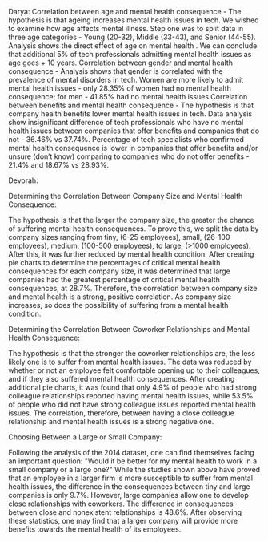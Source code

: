 Darya: 
Correlation between age and mental health consequence - The hypothesis is that ageing increases mental health issues in tech.   We wished to examine how age affects mental illness. Step one was to split data in three age categories - Young (20-32), Middle (33-43), and Senior (44-55). Analysis shows the direct effect of age on mental health . We can conclude that additional 5% of tech professionals admitting mental health issues as age goes + 10 years. 
Correlation between gender and mental health consequence - Analysis shows that gender is correlated with the prevalence of mental disorders in tech. Women are more likely to admit mental health issues - only 28.35% of women had no mental health consequence; for men - 41.85% had no mental health issues
Correlation between benefits and mental health consequence - The hypothesis is that company health benefits lower mental health issues in tech. Data analysis show insignificant difference of tech professionals who have no mental health issues between companies that offer benefits and companies that do not - 36.46% vs 37.74%. Percentage of tech specialists who confirmed mental health consequence is lower in companies that offer benefits and/or unsure (don’t know) comparing to companies who do not offer benefits - 21.4% and 18.67% vs 28.93%.

Devorah: 

Determining the Correlation Between Company Size and Mental Health Consequence: 

The hypothesis is that the larger the company size, the greater the chance of suffering mental health consequences. To prove this, we split the data by company sizes ranging from tiny, (6-25 employees), small, (26-100 employees), medium, (100-500 employees), to large, (>1000 employees). After this, it was further reduced by mental health condition. After creating pie charts to determine the percentages of critical mental health consequences for each company size, it was determined that large companies had the greatest percentage of critical mental health consequences, at 28.7%. Therefore, the correlation between company size and mental health is a strong, positive correlation. As company size increases, so does the possibility of suffering from a mental health condition. 

Determining the Correlation Between Coworker Relationships and Mental Health Consequence:

The hypothesis is that the stronger the coworker relationships are, the less likely one is to suffer from mental health issues. The data was reduced by whether or not an employee felt comfortable opening up to their colleagues, and if they also suffered mental health consequences. After creating additional pie charts, it was found that only 4.9% of people who had strong colleague relationships reported having mental health issues, while 53.5% of people who did not have strong colleague issues reported mental health issues. The correlation, therefore, between having a close colleague relationship and mental health issues is a strong negative one.

Choosing Between a Large or Small Company: 

Following the analysis of the 2014 dataset, one can find themselves facing an important question: "Would it be better for my mental health to work in a small company or a large one?"
While the studies shown above have proved that an employee in a larger firm is more susceptible to suffer from mental health issues, the difference in the consequences between tiny and large companies is only 9.7%. However, large companies allow one to develop close relationships with coworkers. The difference in consequences between close and nonexistent relationships is 48.6%. After observing these statistics, one may find that a larger company will provide more benefits towards the mental health of its employees. 
